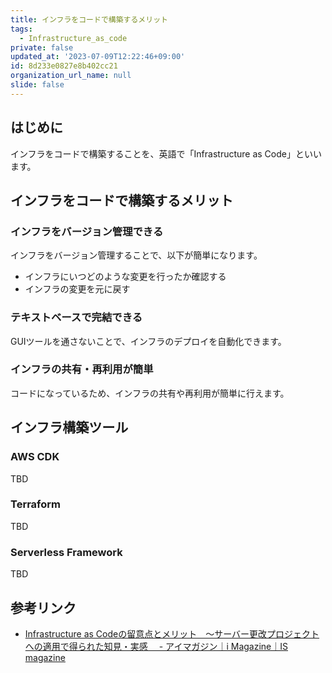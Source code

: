 ```yaml
---
title: インフラをコードで構築するメリット
tags:
  - Infrastructure_as_code
private: false
updated_at: '2023-07-09T12:22:46+09:00'
id: 8d233e0827e8b402cc21
organization_url_name: null
slide: false
---
```

## はじめに

インフラをコードで構築することを、英語で「Infrastructure as Code」といいます。

## インフラをコードで構築するメリット

### インフラをバージョン管理できる

インフラをバージョン管理することで、以下が簡単になります。

- インフラにいつどのような変更を行ったか確認する
- インフラの変更を元に戻す

### テキストベースで完結できる

GUIツールを通さないことで、インフラのデプロイを自動化できます。

### インフラの共有・再利用が簡単

コードになっているため、インフラの共有や再利用が簡単に行えます。

## インフラ構築ツール

### AWS CDK

TBD

### Terraform

TBD

### Serverless Framework

TBD

## 参考リンク

- [Infrastructure as Codeの留意点とメリット　～サーバー更改プロジェクトへの適用で得られた知見・実感　 - アイマガジン｜i Magazine｜IS magazine](https://www.imagazine.co.jp/infrastructure-as-codeの留意点とメリット%E3%80%80～サーバー更改プロ/)
